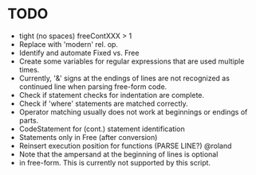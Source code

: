 # TODO
  * tight (no spaces) freeContXXX > 1
  * Replace with 'modern' rel. op.
  * Identify and automate Fixed vs. Free
  * Create some variables for regular expressions that are used multiple
    times.
  * Currently, '&' signs at the endings of lines are not recognized as
    continued line when parsing free-form code.
  * Check if statement checks for indentation are complete.
  * Check if 'where' statements are matched correctly.
  * Operator matching usually does not work at beginnings or endings
    of parts.
  * CodeStatement for (cont.) statement identification
  * Statements only in Free (after conversion)
  * Reinsert execution position for functions (PARSE LINE?) @roland
  * Note that the ampersand at the beginning of lines is optional
  * in free-form. This is currently not supported by this script.

